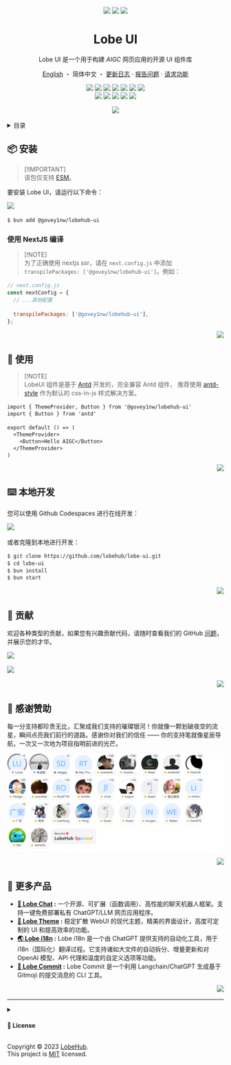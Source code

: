 <a name="readme-top"></a>

<div align="center">

<img height="120" src="https://registry.npmmirror.com/@lobehub/assets-logo/1.0.0/files/assets/logo-3d.webp">
<img height="120" src="https://gw.alipayobjects.com/zos/kitchen/qJ3l3EPsdW/split.svg">
<img height="120" src="https://registry.npmmirror.com/@lobehub/assets-emoji/1.3.0/files/assets/lollipop.webp">

<h1>Lobe UI</h1>

Lobe UI 是一个用于构建 _AIGC_ 网页应用的开源 UI 组件库

[English](./README.md) ・ 简体中文 ・ [更新日志](./CHANGELOG.md) · [报告问题][github-issues-link] · [请求功能][github-issues-link]

<!-- SHIELD GROUP -->

[![][npm-release-shield]][npm-release-link]
[![][vercel-shield]][vercel-link]
[![][discord-shield]][discord-link]
[![][npm-downloads-shield]][npm-downloads-link]
[![][github-releasedate-shield]][github-releasedate-link]
[![][github-action-test-shield]][github-action-test-link]
[![][github-action-release-shield]][github-action-release-link]<br/>
[![][github-contributors-shield]][github-contributors-link]
[![][github-forks-shield]][github-forks-link]
[![][github-stars-shield]][github-stars-link]
[![][github-issues-shield]][github-issues-link]
[![][github-license-shield]][github-license-link]

[![][banner]][vercel-link]

</div>

<details>
<summary><kbd>目录</kbd></summary>

#### 目录

- [📦 安装](#-安装)
  - [使用 NextJS 编译](#使用-nextjs-编译)
- [🤯 使用](#-使用)
- [⌨️ 本地开发](#️-本地开发)
- [🤝 贡献](#-贡献)
- [🔗 更多产品](#-更多产品)

####

</details>

## 📦 安装

> \[!IMPORTANT]\
> 该包仅支持 [ESM](https://gist.github.com/sindresorhus/a39789f98801d908bbc7ff3ecc99d99c)。

要安装 Lobe UI，请运行以下命令：

[![][bun-shield]][bun-link]

```bash
$ bun add @govey1nw/lobehub-ui
```

### 使用 NextJS 编译

> \[!NOTE]\
> 为了正确使用 nextjs ssr，请在 `next.config.js` 中添加 `transpilePackages: ['@govey1nw/lobehub-ui']`。例如：

```js
// next.config.js
const nextConfig = {
  // ...其他配置

  transpilePackages: ['@govey1nw/lobehub-ui'],
};
```

<div align="right">

[![][back-to-top]](#readme-top)

</div>

## 🤯 使用

> \[!NOTE]\
> LobeUI 组件是基于 [Antd](https://ant.design/components/overview/) 开发的，完全兼容 Antd 组件，
> 推荐使用 [antd-style](https://ant-design.github.io/antd-style/) 作为默认的 css-in-js 样式解决方案。

```tsx
import { ThemeProvider, Button } from '@govey1nw/lobehub-ui'
import { Button } from 'antd'

export default () => (
  <ThemeProvider>
    <Button>Hello AIGC</Button>
  </ThemeProvider>
)
```

<div align="right">

[![][back-to-top]](#readme-top)

</div>

## ⌨️ 本地开发

您可以使用 Github Codespaces 进行在线开发：

[![][codespaces-shield]][codespaces-link]

或者克隆到本地进行开发：

```bash
$ git clone https://github.com/lobehub/lobe-ui.git
$ cd lobe-ui
$ bun install
$ bun start
```

<div align="right">

[![][back-to-top]](#readme-top)

</div>

## 🤝 贡献

欢迎各种类型的贡献，如果您有兴趣贡献代码，请随时查看我们的 GitHub [问题][github-issues-link]，并展示您的才华。

[![][pr-welcome-shield]][pr-welcome-link]

[![][contributors-contrib]][contributors-link]

<div align="right">

[![][back-to-top]](#readme-top)

</div>

## 🩷 感谢赞助

每一分支持都珍贵无比，汇聚成我们支持的璀璨银河！你就像一颗划破夜空的流星，瞬间点亮我们前行的道路。感谢你对我们的信任 —— 你的支持笔就像星辰导航，一次又一次地为项目指明前进的光芒。

<a href="https://opencollective.com/lobehub" target="_blank">
  <picture>
    <source media="(prefers-color-scheme: dark)" srcset="https://github.com/lobehub/.github/blob/main/static/sponsor-dark.png?raw=true">
    <img  src="https://github.com/lobehub/.github/blob/main/static/sponsor-light.png?raw=true">
  </picture>
</a>

<div align="right">

[![][back-to-top]](#readme-top)

</div>

## 🔗 更多产品

- **[🤖 Lobe Chat][lobe-chat] :** 一个开源、可扩展（函数调用）、高性能的聊天机器人框架。支持一键免费部署私有 ChatGPT/LLM 网页应用程序。
- **[🤯 Lobe Theme][lobe-theme] :** 稳定扩散 WebUI 的现代主题，精美的界面设计，高度可定制的 UI 和提高效率的功能。
- **[🌏 Lobe i18n][lobe-i18n] :** Lobe i18n 是一个由 ChatGPT 提供支持的自动化工具，用于 i18n（国际化）翻译过程。它支持诸如大文件的自动拆分、增量更新和对 OpenAI 模型、API 代理和温度的自定义选项等功能。
- **[💌 Lobe Commit][lobe-commit] :** Lobe Commit 是一个利用 Langchain/ChatGPT 生成基于 Gitmoji 的提交消息的 CLI 工具。

<div align="right">

[![][back-to-top]](#readme-top)

</div>

---

<details><summary><h4>📝 License</h4></summary>

[![][fossa-license-shield]][fossa-license-link]

</details>

Copyright © 2023 [LobeHub][profile-link]. <br />
This project is [MIT](./LICENSE) licensed.

<!-- LINK GROUP -->

[back-to-top]: https://img.shields.io/badge/-BACK_TO_TOP-151515?style=flat-square
[banner]: https://github-production-user-asset-6210df.s3.amazonaws.com/17870709/268452017-960ab8a1-e4b7-4648-beb1-77daf4b6034a.png
[bun-link]: https://bun.sh
[bun-shield]: https://img.shields.io/badge/-speedup%20with%20bun-black?logo=bun&style=for-the-badge
[codespaces-link]: https://codespaces.new/lobehub/lobe-ui
[codespaces-shield]: https://github.com/codespaces/badge.svg
[contributors-contrib]: https://contrib.rocks/image?repo=lobehub/lobe-ui
[contributors-link]: https://github.com/lobehub/lobe-ui/graphs/contributors
[discord-link]: https://discord.gg/AYFPHvv2jT
[discord-shield]: https://img.shields.io/discord/1127171173982154893?color=5865F2&label=discord&labelColor=black&logo=discord&logoColor=white&style=flat-square
[fossa-license-link]: https://app.fossa.com/projects/git%2Bgithub.com%2Flobehub%2Flobe-ui
[fossa-license-shield]: https://app.fossa.com/api/projects/git%2Bgithub.com%2Flobehub%2Flobe-ui.svg?type=large
[github-action-release-link]: https://github.com/actions/workflows/lobehub/lobe-ui/release.yml
[github-action-release-shield]: https://img.shields.io/github/actions/workflow/status/lobehub/lobe-ui/release.yml?label=release&labelColor=black&logo=githubactions&logoColor=white&style=flat-square
[github-action-test-link]: https://github.com/actions/workflows/lobehub/lobe-ui/test.yml
[github-action-test-shield]: https://img.shields.io/github/actions/workflow/status/lobehub/lobe-ui/test.yml?label=test&labelColor=black&logo=githubactions&logoColor=white&style=flat-square
[github-contributors-link]: https://github.com/lobehub/lobe-ui/graphs/contributors
[github-contributors-shield]: https://img.shields.io/github/contributors/lobehub/lobe-ui?color=c4f042&labelColor=black&style=flat-square
[github-forks-link]: https://github.com/lobehub/lobe-ui/network/members
[github-forks-shield]: https://img.shields.io/github/forks/lobehub/lobe-ui?color=8ae8ff&labelColor=black&style=flat-square
[github-issues-link]: https://github.com/lobehub/lobe-ui/issues
[github-issues-shield]: https://img.shields.io/github/issues/lobehub/lobe-ui?color=ff80eb&labelColor=black&style=flat-square
[github-license-link]: https://github.com/lobehub/lobe-ui/blob/master/LICENSE
[github-license-shield]: https://img.shields.io/github/license/lobehub/lobe-ui?color=white&labelColor=black&style=flat-square
[github-releasedate-link]: https://github.com/lobehub/lobe-ui/releases
[github-releasedate-shield]: https://img.shields.io/github/release-date/lobehub/lobe-ui?labelColor=black&style=flat-square
[github-stars-link]: https://github.com/lobehub/lobe-ui/network/stargazers
[github-stars-shield]: https://img.shields.io/github/stars/lobehub/lobe-ui?color=ffcb47&labelColor=black&style=flat-square
[lobe-chat]: https://github.com/lobehub/lobe-chat
[lobe-commit]: https://github.com/lobehub/lobe-commit/tree/master/packages/lobe-commit
[lobe-i18n]: https://github.com/lobehub/lobe-commit/tree/master/packages/lobe-i18n
[lobe-theme]: https://github.com/lobehub/sd-webui-lobe-theme
[npm-downloads-link]: https://www.npmjs.com/package/@govey1nw/lobehub-ui
[npm-downloads-shield]: https://img.shields.io/npm/dt/@govey1nw/lobehub-ui?labelColor=black&style=flat-square
[npm-release-link]: https://www.npmjs.com/package/@govey1nw/lobehub-ui
[npm-release-shield]: https://img.shields.io/npm/v/@govey1nw/lobehub-ui?color=369eff&labelColor=black&logo=npm&logoColor=white&style=flat-square
[pr-welcome-link]: https://github.com/lobehub/lobe-chat/pulls
[pr-welcome-shield]: https://img.shields.io/badge/🤯_pr_welcome-%E2%86%92-ffcb47?labelColor=black&style=for-the-badge
[profile-link]: https://github.com/lobehub
[vercel-link]: https://ui.lobehub.com
[vercel-shield]: https://img.shields.io/website?down_message=offline&label=vercel&labelColor=black&logo=vercel&style=flat-square&up_message=online&url=https%3A%2F%2Fui.lobehub.com
